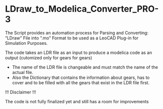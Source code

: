 # LDraw_to_Modelica_Converter_PRO-3

 The Script provides an automation process for Parsing and Converting: “LDraw” File into “.mo” Format
 to be used as a LeoCAD Plug-in for Simulation Purposes.
 
The code takes an LDR file as an input to produce a modelica code as an output (cutomized only for gears for gears)
  - The name of the LDR file is changeable and must match the name of the actual file.
  - Also the Dictionary that contains the information about gears, has to cover and to be filled with all the gears that exist in the LDR file first.  


!!! Disclaimer !!!

The code is not fully finalized yet and still has a room for improvements
